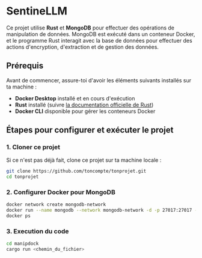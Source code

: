 # SentineLLM

Ce projet utilise **Rust** et **MongoDB** pour effectuer des opérations de manipulation de données. MongoDB est exécuté dans un conteneur Docker, et le programme Rust interagit avec la base de données pour effectuer des actions d'encryption, d'extraction et de gestion des données.

## Prérequis

Avant de commencer, assure-toi d'avoir les éléments suivants installés sur ta machine :

- **Docker Desktop** installé et en cours d'exécution
- **Rust** installé (suivre [la documentation officielle de Rust](https://www.rust-lang.org/tools/install))
- **Docker CLI** disponible pour gérer les conteneurs Docker

## Étapes pour configurer et exécuter le projet

### 1. **Cloner ce projet**

Si ce n'est pas déjà fait, clone ce projet sur ta machine locale :

```bash
git clone https://github.com/toncompte/tonprojet.git
cd tonprojet
```

### 2. **Configurer Docker pour MongoDB**
```bash
docker network create mongodb-network
docker run --name mongodb --network mongodb-network -d -p 27017:27017 -v mongodb-data:/data/db mongo
docker ps
```

### 3. **Execution du code**
```bash
cd manipdock
cargo run <chemin_du_fichier>
```

